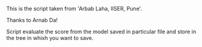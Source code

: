 This is the script taken from 'Arbab Laha, IISER, Pune'. 

Thanks to Arnab Da!

Script evaluate the score from the model saved in particular file and store in the tree in whixh you want to save.
